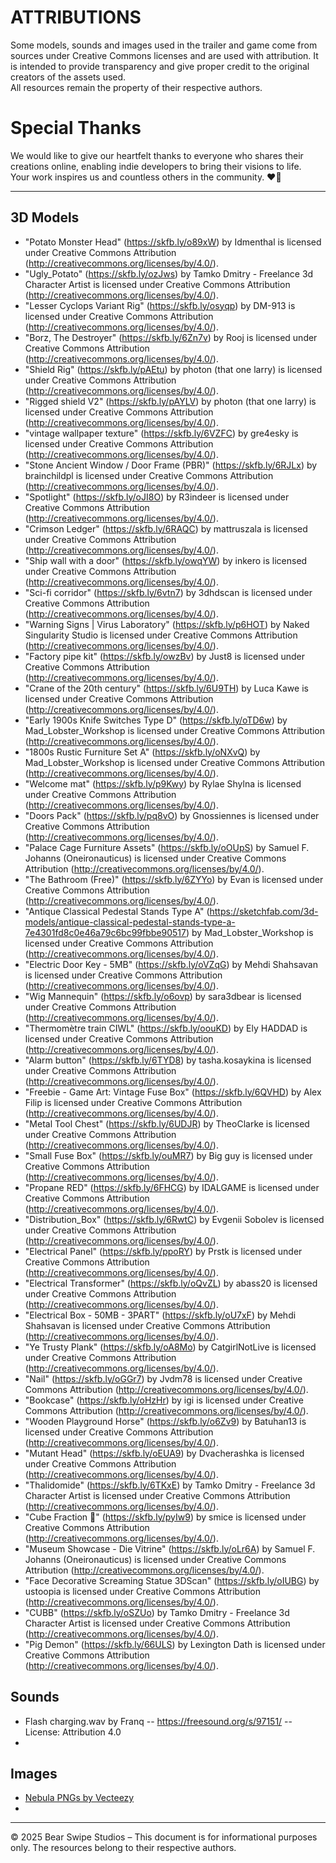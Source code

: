 # ATTRIBUTIONS #

Some models, sounds and images used in the trailer and game come from sources under Creative Commons licenses and are used with attribution.
It is intended to provide transparency and give proper credit to the original creators of the assets used.  
All resources remain the property of their respective authors.

# Special Thanks #

We would like to give our heartfelt thanks to everyone who shares their creations online, enabling indie developers to bring their visions to life.  
Your work inspires us and countless others in the community. ❤️🐾

---

## 3D Models
- "Potato Monster Head" (https://skfb.ly/o89xW) by Idmenthal is licensed under Creative Commons Attribution (http://creativecommons.org/licenses/by/4.0/).
- "Ugly_Potato" (https://skfb.ly/ozJws) by Tamko Dmitry - Freelance 3d Character Artist is licensed under Creative Commons Attribution (http://creativecommons.org/licenses/by/4.0/).
- "Lesser Cyclops Variant Rig" (https://skfb.ly/osyqp) by DM-913 is licensed under Creative Commons Attribution (http://creativecommons.org/licenses/by/4.0/).
- "Borz, The Destroyer" (https://skfb.ly/6Zn7v) by Rooj is licensed under Creative Commons Attribution (http://creativecommons.org/licenses/by/4.0/).
- "Shield Rig" (https://skfb.ly/pAEtu) by photon (that one larry) is licensed under Creative Commons Attribution (http://creativecommons.org/licenses/by/4.0/).
- "Rigged shield V2" (https://skfb.ly/pAYLV) by photon (that one larry) is licensed under Creative Commons Attribution (http://creativecommons.org/licenses/by/4.0/).
- "vintage wallpaper texture" (https://skfb.ly/6VZFC) by gre4esky is licensed under Creative Commons Attribution (http://creativecommons.org/licenses/by/4.0/).
- "Stone Ancient Window / Door Frame (PBR)" (https://skfb.ly/6RJLx) by brainchildpl is licensed under Creative Commons Attribution (http://creativecommons.org/licenses/by/4.0/).
- "Spotlight" (https://skfb.ly/oJI8O) by R3indeer is licensed under Creative Commons Attribution (http://creativecommons.org/licenses/by/4.0/).
- "Crimson Ledger" (https://skfb.ly/6RAQC) by mattruszala is licensed under Creative Commons Attribution (http://creativecommons.org/licenses/by/4.0/).
- "Ship wall with a door" (https://skfb.ly/owqYW) by inkero is licensed under Creative Commons Attribution (http://creativecommons.org/licenses/by/4.0/).
- "Sci-fi corridor" (https://skfb.ly/6vtn7) by 3dhdscan is licensed under Creative Commons Attribution (http://creativecommons.org/licenses/by/4.0/).
- "Warning Signs | Virus Laboratory" (https://skfb.ly/p6HOT) by Naked Singularity Studio is licensed under Creative Commons Attribution (http://creativecommons.org/licenses/by/4.0/).
- "Factory pipe kit" (https://skfb.ly/owzBv) by Just8 is licensed under Creative Commons Attribution (http://creativecommons.org/licenses/by/4.0/).
- "Crane of the 20th century" (https://skfb.ly/6U9TH) by Luca Kawe is licensed under Creative Commons Attribution (http://creativecommons.org/licenses/by/4.0/).
- "Early 1900s Knife Switches Type D" (https://skfb.ly/oTD6w) by Mad_Lobster_Workshop is licensed under Creative Commons Attribution (http://creativecommons.org/licenses/by/4.0/).
- "1800s Rustic Furniture Set A" (https://skfb.ly/oNXvQ) by Mad_Lobster_Workshop is licensed under Creative Commons Attribution (http://creativecommons.org/licenses/by/4.0/).
- "Welcome mat" (https://skfb.ly/p9Kwy) by Rylae Shylna is licensed under Creative Commons Attribution (http://creativecommons.org/licenses/by/4.0/).
- "Doors Pack" (https://skfb.ly/pq8vO) by Gnossiennes is licensed under Creative Commons Attribution (http://creativecommons.org/licenses/by/4.0/).
- "Palace Cage Furniture Assets" (https://skfb.ly/oOUpS) by Samuel F. Johanns (Oneironauticus) is licensed under Creative Commons Attribution (http://creativecommons.org/licenses/by/4.0/).
- "The Bathroom (Free)" (https://skfb.ly/6ZYYo) by Evan is licensed under Creative Commons Attribution (http://creativecommons.org/licenses/by/4.0/).
- "Antique Classical Pedestal Stands Type A" (https://sketchfab.com/3d-models/antique-classical-pedestal-stands-type-a-7e4301fd8c0e46a79c6bc99fbbe90517) by Mad_Lobster_Workshop is licensed under Creative Commons Attribution (http://creativecommons.org/licenses/by/4.0/).
- "Electric Door Key - 5MB" (https://skfb.ly/oVZqG) by Mehdi Shahsavan is licensed under Creative Commons Attribution (http://creativecommons.org/licenses/by/4.0/).
- "Wig Mannequin" (https://skfb.ly/o6ovp) by sara3dbear is licensed under Creative Commons Attribution (http://creativecommons.org/licenses/by/4.0/).
- "Thermomètre train CIWL" (https://skfb.ly/oouKD) by Ely HADDAD is licensed under Creative Commons Attribution (http://creativecommons.org/licenses/by/4.0/).
- "Alarm button" (https://skfb.ly/6TYD8) by tasha.kosaykina is licensed under Creative Commons Attribution (http://creativecommons.org/licenses/by/4.0/).
- "Freebie - Game Art: Vintage Fuse Box" (https://skfb.ly/6QVHD) by Alex Filip is licensed under Creative Commons Attribution (http://creativecommons.org/licenses/by/4.0/).
- "Metal Tool Chest" (https://skfb.ly/6UDJR) by TheoClarke is licensed under Creative Commons Attribution (http://creativecommons.org/licenses/by/4.0/).
- "Small Fuse Box" (https://skfb.ly/ouMR7) by Big guy is licensed under Creative Commons Attribution (http://creativecommons.org/licenses/by/4.0/).
- "Propane RED" (https://skfb.ly/6FHCG) by IDALGAME is licensed under Creative Commons Attribution (http://creativecommons.org/licenses/by/4.0/).
- "Distribution_Box" (https://skfb.ly/6RwtC) by Evgenii Sobolev is licensed under Creative Commons Attribution (http://creativecommons.org/licenses/by/4.0/).
- "Electrical Panel" (https://skfb.ly/ppoRY) by Prstk is licensed under Creative Commons Attribution (http://creativecommons.org/licenses/by/4.0/).
- "Electrical Transformer" (https://skfb.ly/oQvZL) by abass20 is licensed under Creative Commons Attribution (http://creativecommons.org/licenses/by/4.0/).
- "Electrical Box - 50MB - 3PART" (https://skfb.ly/oU7xF) by Mehdi Shahsavan is licensed under Creative Commons Attribution (http://creativecommons.org/licenses/by/4.0/). 
- "Ye Trusty Plank" (https://skfb.ly/oA8Mo) by CatgirlNotLive is licensed under Creative Commons Attribution (http://creativecommons.org/licenses/by/4.0/).
- "Nail" (https://skfb.ly/oGGr7) by Jvdm78 is licensed under Creative Commons Attribution (http://creativecommons.org/licenses/by/4.0/).
- "Bookcase" (https://skfb.ly/oHzHr) by igi is licensed under Creative Commons Attribution (http://creativecommons.org/licenses/by/4.0/).
- "Wooden Playground Horse" (https://skfb.ly/o6Zv9) by Batuhan13 is licensed under Creative Commons Attribution (http://creativecommons.org/licenses/by/4.0/).
- "Mutant Head" (https://skfb.ly/oEUA9) by Dvacherashka is licensed under Creative Commons Attribution (http://creativecommons.org/licenses/by/4.0/).
- "Thalidomide" (https://skfb.ly/6TKxE) by Tamko Dmitry - Freelance 3d Character Artist is licensed under Creative Commons Attribution (http://creativecommons.org/licenses/by/4.0/).
- "Cube Fraction 🧊" (https://skfb.ly/pyIw9) by smice is licensed under Creative Commons Attribution (http://creativecommons.org/licenses/by/4.0/).
- "Museum Showcase - Die Vitrine" (https://skfb.ly/oLr6A) by Samuel F. Johanns (Oneironauticus) is licensed under Creative Commons Attribution (http://creativecommons.org/licenses/by/4.0/).
- "Face Decorative Screaming Statue 3DScan" (https://skfb.ly/oIUBG) by ustoopia is licensed under Creative Commons Attribution (http://creativecommons.org/licenses/by/4.0/).
- "CUBB" (https://skfb.ly/oSZUo) by Tamko Dmitry - Freelance 3d Character Artist is licensed under Creative Commons Attribution (http://creativecommons.org/licenses/by/4.0/).
- "Pig Demon" (https://skfb.ly/66ULS) by Lexington Dath is licensed under Creative Commons Attribution (http://creativecommons.org/licenses/by/4.0/).
  
## Sounds
- Flash charging.wav by Franq -- https://freesound.org/s/97151/ -- License: Attribution 4.0
- 

## Images
- <a href="https://www.vecteezy.com/free-png/nebula">Nebula PNGs by Vecteezy</a>
- 

---

© 2025 Bear Swipe Studios – This document is for informational purposes only.
The resources belong to their respective authors.
